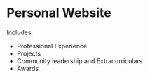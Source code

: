 # Personal Website
Includes:
- Professional Experience
- Projects
- Community leadership and Extracurriculars
- Awards
